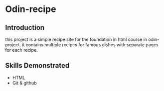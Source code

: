 # Odin-recipe

## Introduction
this project is  a simple recipe site for the foundation in html course in odin-project.
it contains multiple recipes for famous dishes with separate pages for each recipe.

## Skills Demonstrated
- HTML
- Git & github


